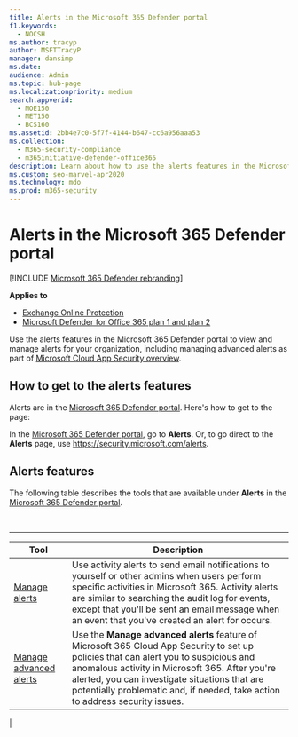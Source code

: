 ```yaml
---
title: Alerts in the Microsoft 365 Defender portal
f1.keywords: 
  - NOCSH
ms.author: tracyp
author: MSFTTracyP
manager: dansimp
ms.date: 
audience: Admin
ms.topic: hub-page
ms.localizationpriority: medium
search.appverid: 
  - MOE150
  - MET150
  - BCS160
ms.assetid: 2bb4e7c0-5f7f-4144-b647-cc6a956aaa53
ms.collection: 
  - M365-security-compliance
  - m365initiative-defender-office365
description: Learn about how to use the alerts features in the Microsoft 365 Defender portal to view and manage alerts, including managing advanced alerts.
ms.custom: seo-marvel-apr2020
ms.technology: mdo
ms.prod: m365-security
---
```


# Alerts in the Microsoft 365 Defender portal

[!INCLUDE [Microsoft 365 Defender rebranding](../includes/microsoft-defender-for-office.md)]

**Applies to**
- [Exchange Online Protection](exchange-online-protection-overview.md)
- [Microsoft Defender for Office 365 plan 1 and plan 2](defender-for-office-365.md)

Use the alerts features in the Microsoft 365 Defender portal to view and manage alerts for your organization, including managing advanced alerts as part of [Microsoft Cloud App Security overview](/cloud-app-security/what-is-cloud-app-security).

## How to get to the alerts features

Alerts are in the <a href="https://go.microsoft.com/fwlink/p/?linkid=2077139" target="_blank">Microsoft 365 Defender portal</a>. Here's how to get to the page:

In the <a href="https://go.microsoft.com/fwlink/p/?linkid=2077139" target="_blank">Microsoft 365 Defender portal</a>, go to **Alerts**. Or, to go direct to the **Alerts** page, use <https://security.microsoft.com/alerts>.

## Alerts features

The following table describes the tools that are available under **Alerts** in the <a href="https://go.microsoft.com/fwlink/p/?linkid=2077139" target="_blank">Microsoft 365 Defender portal</a>.

<br>

****

|Tool|Description|
|---|---|
|[Manage alerts](../../compliance/create-activity-alerts.md)|Use activity alerts to send email notifications to yourself or other admins when users perform specific activities in Microsoft 365. Activity alerts are similar to searching the audit log for events, except that you'll be sent an email message when an event that you've created an alert for occurs.|
|[Manage advanced alerts](/cloud-app-security/what-is-cloud-app-security)|Use the **Manage advanced alerts** feature of Microsoft 365 Cloud App Security to set up policies that can alert you to suspicious and anomalous activity in Microsoft 365. After you're alerted, you can investigate situations that are potentially problematic and, if needed, take action to address security issues.|
|
